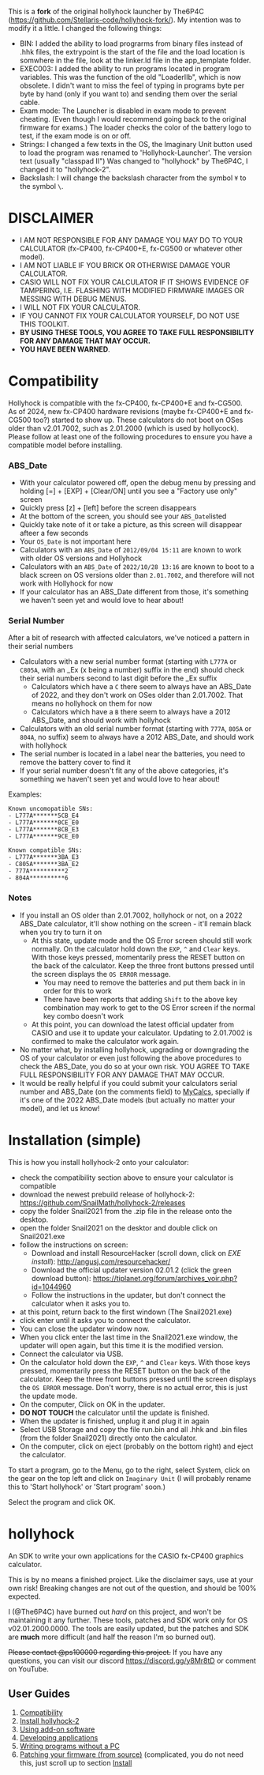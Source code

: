 This is a __fork__ of the original hollyhock launcher by The6P4C (https://github.com/Stellaris-code/hollyhock-fork/).
My intention was to modify it a little. I changed the following things:
- BIN:       I added the ability to load prograrms from binary files instead of .hhk files, the extrypoint is the start of the file and the load location is somwhere in the file,
             look at the linker.ld file in the app_template folder.
- EXEC003:   I added the ability to run programs located in program variables. This was the function of the old "LoaderIIb", which is now obsolete.
             I didn't want to miss the feel of typing in programs byte per byte by hand (only if you want to) and sending them over the serial cable.
- Exam mode: The Launcher is disabled in exam mode to prevent cheating. (Even though I would recommend going back to the original firmware for exams.) 
             The loader checks the color of the battery logo to test, if the exam mode is on or off.
- Strings:   I changed a few texts in the OS, the Imaginary Unit button used to load the program was renamed to 'Hollyhock-Launcher'. The version text (usually "classpad II")
             Was changed to "hollyhock" by The6P4C, I changed it to "hollyhock-2".
- Backslash: I will change the backslash character from the symbol `¥` to the symbol `\`.

# DISCLAIMER
- I AM NOT RESPONSIBLE FOR ANY DAMAGE YOU MAY DO TO YOUR CALCULATOR (fx-CP400, fx-CP400+E, fx-CG500 or whatever other model).  
- I AM NOT LIABLE IF YOU BRICK OR OTHERWISE DAMAGE YOUR CALCULATOR.  
- CASIO WILL NOT FIX YOUR CALCULATOR IF IT SHOWS EVIDENCE OF TAMPERING, I.E. FLASHING WITH MODIFIED FIRMWARE IMAGES OR MESSING WITH DEBUG MENUS.  
- I WILL NOT FIX YOUR CALCULATOR.  
- IF YOU CANNOT FIX YOUR CALCULATOR YOURSELF, DO NOT USE THIS TOOLKIT.  
- **BY USING THESE TOOLS, YOU AGREE TO TAKE FULL RESPONSIBILITY FOR ANY DAMAGE THAT MAY OCCUR.**  
- **YOU HAVE BEEN WARNED**.

# Compatibility
Hollyhock is compatible with the fx-CP400, fx-CP400+E and fx-CG500.  
As of 2024, new fx-CP400 hardware revisions (maybe fx-CP400+E and fx-CG500 too?) started to show up. These calculators do not boot on OSes older than v2.01.7002, such as 2.01.2000 (which is used by hollycock). Please follow at least one of the following procedures to ensure you have a compatible model before installing.

### ABS_Date
- With your calculator powered off, open the debug menu by pressing and holding [=] + [EXP] + [Clear/ON] until you see a "Factory use only" screen
- Quickly press [z] + [left] before the screen disappears
- At the bottom of the screen, you should see your `ABS_Date`listed
- Quickly take note of it or take a picture, as this screen will disappear afteer a few seconds
- Your `OS_Date` is not important here
- Calculators with an `ABS_Date` of `2012/09/04 15:11` are known to work with older OS versions and Hollyhock
- Calculators with an `ABS_Date` of `2022/10/28 13:16` are known to boot to a black screen on OS versions older than `2.01.7002`, and therefore will not work with Hollyhock for now
- If your calculator has an ABS_Date different from those, it's something we haven't seen yet and would love to hear about!

### Serial Number
After a bit of research with affected calculators, we've noticed a pattern in their serial numbers  
- Calculators with a new serial number format (starting with `L777A` or `C805A`, with an _Ex (x being a number) suffix in the end) should check their serial numbers second to last digit before the _Ex suffix
  - Calculators which have a `C` there seem to always have an ABS_Date of 2022, and they don't work on OSes older than 2.01.7002. That means no hollyhock on them for now
  - Calculators which have a `B` there seem to always have a 2012 ABS_Date, and should work with hollyhock
- Calculators with an old serial number format (starting with `777A`, `805A` or `804A`, no suffix) seem to always have a 2012 ABS_Date, and should work with hollyhock
- The serial number is located in a label near the batteries, you need to remove the battery cover to find it
- If your serial number doesn't fit any of the above categories, it's something we haven't seen yet and would love to hear about!

Examples:
```plaintext
Known uncomopatible SNs:
- L777A*******5CB_E4
- L777A*******0CE_E0
- L777A*******8CB_E3
- L777A*******9CE_E0

Known compatible SNs:
- L777A*******3BA_E3
- C805A*******3BA_E2
- 777A**********2
- 804A**********6
```

### Notes
- If you install an OS older than 2.01.7002, hollyhock or not, on a 2022 ABS_Date calculator, it'll show nothing on the screen - it'll remain black when you try to turn it on
  - At this state, update mode and the OS Error screen should still work normally. On the calculator hold down the `EXP`, `^` and `Clear` keys. With those keys pressed, momentarily press the RESET button on the back of the calculator. Keep the three front buttons pressed until the screen displays the `OS ERROR` message.
    - You may need to remove the batteries and put them back in in order for this to work
    - There have been reports that adding `Shift` to the above key combination may work to get to the OS Error screen if the normal key combo doesn't work
  - At this point, you can download the latest official updater from CASIO and use it to update your calculator. Updating to 2.01.7002 is confirmed to make the calculator work again.
- No matter what, by installing hollyhock, upgrading or downgrading the OS of your calculator or even just following the above procedures to check the ABS_Date, you do so at your own risk. YOU AGREE TO TAKE FULL RESPONSIBILITY FOR ANY DAMAGE THAT MAY OCCUR.
- It would be really helpful if you could submit your calculators serial number and ABS_Date (on the comments field) to [MyCalcs](https://my.calcs.quest/), specially if it's one of the 2022 ABS_Date models (but actually no matter your model), and let us know!
  

# Installation (simple)
This is how you install hollyhock-2 onto your calculator:
- check the compatibility section above to ensure your calculator is compatible
- download the newest prebuild release of hollyhock-2: https://github.com/SnailMath/hollyhock-2/releases
- copy the folder Snail2021 from the .zip file in the release onto the desktop.
- open the folder Snail2021 on the desktor and double click on Snail2021.exe
- follow the instructions on screen:
  - Download and install ResourceHacker (scroll down, click on _EXE install_): http://angusj.com/resourcehacker/
  - Download the official updater version 02.01.2 (click the green download button): https://tiplanet.org/forum/archives_voir.php?id=1044960
  - Follow the instructions in the updater, but don't connect the calculator when it asks you to.
- at this point, return back to the first windown (The Snail2021.exe)
- click enter until it asks you to connect the calculator.
- You can close the updater window now.
- When you click enter the last time in the Snail2021.exe window, the updater will open again, but this time it is the modified version.
- Connect the calculator via USB.
- On the calculator hold down the `EXP`, `^` and `Clear` keys. With those keys pressed, momentarily press the RESET button on the back of the calculator. Keep the three front buttons pressed until the screen displays the `OS ERROR` message. Don't worry, there is no actual error, this is just the update mode.
- On the computer, Click on OK in the updater. 
- __DO NOT TOUCH__ the calculator until the update is finished.
- When the updater is finished, unplug it and plug it in again
- Select USB Storage and copy the file run.bin and all .hhk and .bin files (from the folder Snail2021) directly onto the calculator.
- On the computer, click on eject (probably on the bottom right) and eject the calculator.

To start a program, go to the Menu, go to the right, select System, click on the gear on the top left and click on `Imaginary Unit` (I will probably rename this to 'Start hollyhock' or 'Start program' soon.)

Select the program and click OK.


# hollyhock
An SDK to write your own applications for the CASIO fx-CP400 graphics calculator.

This is by no means a finished project. Like the disclaimer says, use at your own risk! Breaking changes are not out of the question, and should be 100% expected.

I (@The6P4C) have burned out *hard* on this project, and won't be maintaining it any further. These tools, patches and SDK work only for OS v02.01.2000.0000. The tools are easily updated, but the patches and SDK are **much** more difficult (and half the reason I'm so burned out).

~~Please contact @ps100000 regarding this project.~~ If you have any questions, you can visit our discord https://discord.gg/y8Mr8tD or comment on YouTube.

## User Guides
1. [Compatibility](#Compatibility)
2. [Install hollyhock-2](#installation-simple)
3. [Using add-on software](doc/user/using.md)
4. [Developing applications](doc/user/developing.md)
5. [Writing programs without a PC](doc/user/exec.md)
6. [Patching your firmware (from source)](doc/user/patching.md) (complicated, you do not need this, just scroll up to section [Install](#installation-simple)

